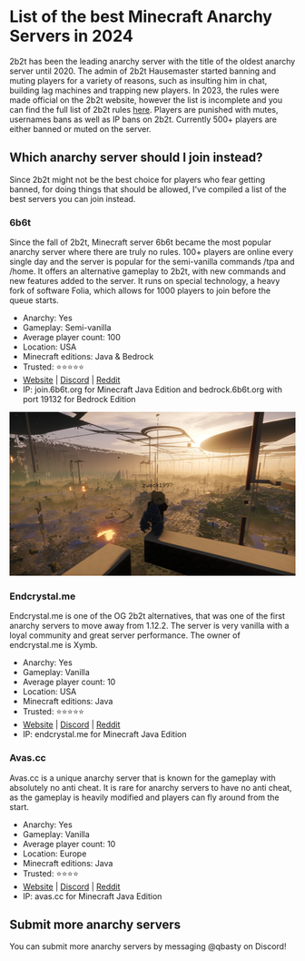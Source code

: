 # List of the best Minecraft Anarchy Servers in 2024

2b2t has been the leading anarchy server with the title of the oldest anarchy server until 2020. The admin of 2b2t Hausemaster started banning and muting players for a variety of reasons, such as insulting him in chat, building lag machines and trapping new players. In 2023, the rules were made official on the 2b2t website, however the list is incomplete and you can find the full list of 2b2t rules [here](https://blog.6b6t.org/the-rules-of-2b2t/). Players are punished with mutes, usernames bans as well as IP bans on 2b2t. Currently 500+ players are either banned or muted on the server.

## Which anarchy server should I join instead?

Since 2b2t might not be the best choice for players who fear getting banned, for doing things that should be allowed, I've compiled a list of the best servers you can join instead.

### 6b6t

Since the fall of 2b2t, Minecraft server 6b6t became the most popular anarchy server where there are truly no rules. 100+ players are online every single day and the server is popular for the semi-vanilla commands /tpa and /home. It offers an alternative gameplay to 2b2t, with new commands and new features added to the server. It runs on special technology, a heavy fork of software Folia, which allows for 1000 players to join before the queue starts.

- Anarchy: Yes
- Gameplay: Semi-vanilla
- Average player count: 100
- Location: USA
- Minecraft editions: Java & Bedrock
- Trusted: ⭐⭐⭐⭐⭐
- [Website](https://www.6b6t.org/?utm_source=github&utm_medium=repository&utm_campaign=blockhost_server_repository) | [Discord](https://discord.6b6t.org/) | [Reddit](https://www.reddit.com/r/6b6t/)
- IP: join.6b6t.org for Minecraft Java Edition and bedrock.6b6t.org with port 19132 for Bedrock Edition

<img src="https://github.com/BlockhostOfficial/2b2t-minecraft-anarchy-server/blob/main/6b6t-best-minecraft-anarchy-server-2024.png" alt="The spawn of Minecraft Anarchy Server 6b6t" width="512" height="288">

### Endcrystal.me

Endcrystal.me is one of the OG 2b2t alternatives, that was one of the first anarchy servers to move away from 1.12.2. The server is very vanilla with a loyal community and great server performance. The owner of endcrystal.me is Xymb.

- Anarchy: Yes
- Gameplay: Vanilla
- Average player count: 10
- Location: USA
- Minecraft editions: Java
- Trusted: ⭐⭐⭐⭐⭐
- [Website](https://endcrystal.me/) | [Discord](https://discord.gg/AUskmthYQA) | [Reddit](https://www.reddit.com/r/endcrystalme/)
- IP: endcrystal.me for Minecraft Java Edition


### Avas.cc

Avas.cc is a unique anarchy server that is known for the gameplay with absolutely no anti cheat. It is rare for anarchy servers to have no anti cheat, as the gameplay is heavily modified and players can fly around from the start.

- Anarchy: Yes
- Gameplay: Vanilla
- Average player count: 10
- Location: Europe
- Minecraft editions: Java
- Trusted: ⭐⭐⭐⭐
- [Website](https://avas.cc/) | [Discord](https://discord.gg/Fzj4TPScam) | [Reddit](https://www.reddit.com/r/AVAS/)
- IP: avas.cc for Minecraft Java Edition

## Submit more anarchy servers

You can submit more anarchy servers by messaging @qbasty on Discord!
